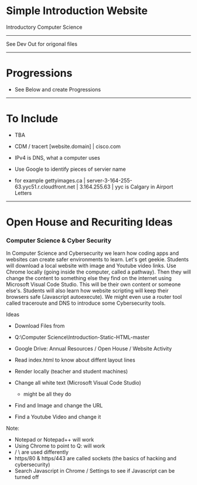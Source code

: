 # Simple Introduction Website
Introductory Computer Science

---

See Dev Out for origonal files 

---

# Progressions
- See Below and create Progressions

---

# To Include
- TBA

- CDM / tracert [website.domain] | cisco.com 
- IPv4 is DNS, what a computer uses 
- Use Google to identify pieces of servier name
- for example gettyimages.ca | server-3-164-255-63.yyc51.r.cloudfront.net | 3.164.255.63 | yyc is Calgary in Airport Letters


---

# Open House and Recuriting Ideas

### Computer Science & Cyber Security
In Computer Science and Cybersecurity we learn how coding apps and websites can create safer environments to learn.
Let's get geekie.
Students will download a local website with image and Youtube video links.
Use Chrome locally (going inside the computer, called a pathway).
Then they will change the content to something else they find on the internet using Microsoft Visual Code Studio.
This will be their own content or someone else's.
Students will also learn how website scripting will keep their browsers safe (Javascript autoexecute).
We might even use a router tool called traceroute and DNS to introduce some Cybersecurity tools.


Ideas
- Download Files from 
- Q:\Computer Science\Introduction-Static-HTML-master
- Google Drive: Annual Resources / Open House / Website Activity

- Read index.html to know about diffent layout lines
- Render locally (teacher and student machines)
- Change all white text (Microsoft Visual Code Studio)
  - might be all they do
- Find and Image and change the URL
- Find a Youtube Video and change it

Note:
- Notepad or Notepad++ will work
- Using Chrome to point to Q: will work
- / \ are used differently
- https/80 & https/443 are called sockets (the basics of hacking and cybersecurity)
- Search Javascript in Chrome / Settings to see if Javascript can be turned off